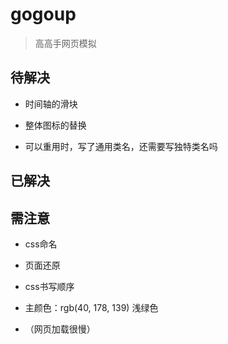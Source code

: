 # gogoup

> 高高手网页模拟

## 待解决

+ 时间轴的滑块

+ 整体图标的替换

+ 可以重用时，写了通用类名，还需要写独特类名吗

## 已解决

## 需注意

+ css命名

+ 页面还原

+ css书写顺序

+ 主颜色：rgb(40, 178, 139) 浅绿色

+ （网页加载很慢）


